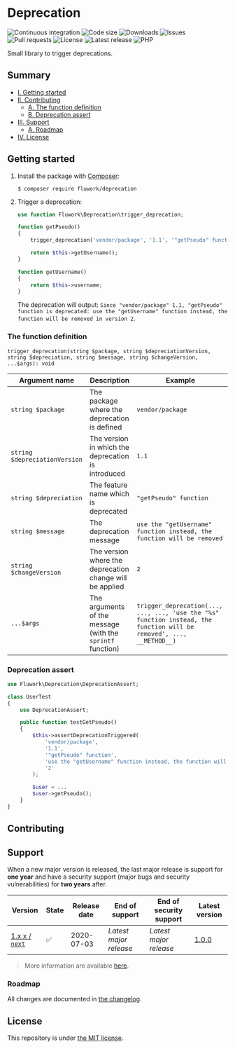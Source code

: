 # Deprecation

![Continuous integration](https://img.shields.io/github/workflow/status/Fluwork/Deprecation/Continuous%20integration?label=continuous%20integration&style=flat-square)
![Code size](https://img.shields.io/github/languages/code-size/Fluwork/Deprecation?style=flat-square)
![Downloads](https://img.shields.io/packagist/dt/Fluwork/Deprecation?style=flat-square)
![Issues](https://img.shields.io/github/issues/Fluwork/Deprecation?style=flat-square)
![Pull requests](https://img.shields.io/github/issues-pr/Fluwork/Deprecation?style=flat-square)
![License](https://img.shields.io/packagist/l/fluwork/deprecation?style=flat-square)
![Latest release](https://img.shields.io/packagist/v/fluwork/deprecation?style=flat-square&label=version)
![PHP](https://img.shields.io/packagist/php-v/fluwork/deprecation?style=flat-square)

Small library to trigger deprecations.

## Summary
- [I. Getting started](#getting-started)
- [II. Contributing](#contributing)
  - [A. The function definition](#the-function-definition)
  - [B. Deprecation assert](#deprecation-assert)
- [III. Support](#support)
  - [A. Roadmap](#roadmap)
- [IV. License](#license)

## Getting started

1. Install the package with [Composer](https://getcomposer.org/download):
   ```
   $ composer require fluwork/deprecation
   ```

2. Trigger a deprecation:
   ```php
   use function Fluwork\Deprecation\trigger_deprecation;

   function getPseudo()
   {
       trigger_deprecation('vendor/package', '1.1', '"getPseudo" function', 'use the "getUsername" function instead, the function will be removed', '2');

       return $this->getUsername();
   }

   function getUsername()
   {
       return $this->username;
   }
   ```
   The deprecation will output: `Since "vendor/package" 1.1, "getPseudo" function is deprecated: use the "getUsername" function instead, the function will be removed in version 2`.


### The function definition
`trigger_deprecation(string $package, string $depreciationVersion, string $depreciation, string $message, string $changeVersion, ...$args): void`

|Argument name|Description|Example|
|-------------|-----------|-------|
|`string $package`|The package where the deprecation is defined|`vendor/package`|
|`string $depreciationVersion`|The version in which the deprecation is introduced|`1.1`|
|`string $depreciation`|The feature name which is deprecated|`"getPseudo" function`|
|`string $message`|The deprecation message|`use the "getUsername" function instead, the function will be removed`|
|`string $changeVersion`|The version where the deprecation change will be applied|`2`|
|`...$args`|The arguments of the message (with the `sprintf` function)|`trigger_deprecation(..., ..., ..., 'use the "%s" function instead, the function will be removed', ..., __METHOD__)`|

### Deprecation assert
```php
use Fluwork\Deprecation\DeprecationAssert;

class UserTest
{
    use DeprecationAssert;

    public function testGetPseudo()
    {
        $this->assertDeprecationTriggered(
            'vendor/package',
            '1.1',
            '"getPseudo" function',
            'use the "getUsername" function instead, the function will be removed',
            '2'
        );

        $user = ...
        $user->getPseudo();
    }
}
```

## Contributing


## Support
When a new major version is released, the last major release is support for **one year** and have a security support (major bugs and security vulnerabilities) for **two years** after.

|Version|State|Release date|End of support|End of security support|Latest version|
|-------|-----|------------|--------------|-----------------------|--------------|
|[1.x.x / `next`](https://github.com/Fluwork/Deprecation/tree/next)|:white_check_mark:|2020-07-03|*Latest major release*|*Latest major release*|[1.0.0](https://github.com/Fluwork/Deprecation/releases/tag/v1.0.0)|

> More information are available [here](https://github.com/Fluwork/Deprecation/blob/next/.github/SECURITY.md).

### Roadmap
All changes are documented in [the changelog](https://github.com/Fluwork/Deprecation/blob/next/LICENSE.md).


## License
This repository is under [the MIT license](https://github.com/Fluwork/Deprecation/blob/next/LICENSE).
